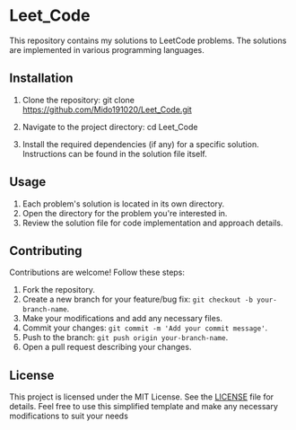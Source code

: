 # Leet_Code

This repository contains my solutions to LeetCode problems. The solutions are implemented in various programming languages.

## Installation

1. Clone the repository:
git clone https://github.com/Mido191020/Leet_Code.git

2. Navigate to the project directory:
cd Leet_Code

3. Install the required dependencies (if any) for a specific solution. Instructions can be found in the solution file itself.

## Usage

1. Each problem's solution is located in its own directory.
2. Open the directory for the problem you're interested in.
3. Review the solution file for code implementation and approach details.

## Contributing

Contributions are welcome! Follow these steps:
1. Fork the repository.
2. Create a new branch for your feature/bug fix: `git checkout -b your-branch-name`.
3. Make your modifications and add any necessary files.
4. Commit your changes: `git commit -m 'Add your commit message'`.
5. Push to the branch: `git push origin your-branch-name`.
6. Open a pull request describing your changes.

## License

This project is licensed under the MIT License. See the [LICENSE](LICENSE) file for details.
Feel free to use this simplified template and make any necessary modifications to suit your needs

